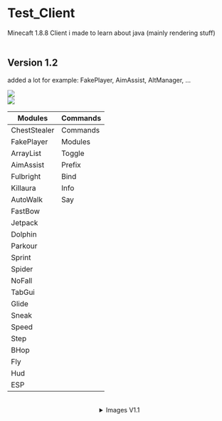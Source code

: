 # Test_Client
Minecaft 1.8.8 Client i made to learn about java (mainly rendering stuff)<br><br>

## Version 1.2
added a lot for example: FakePlayer, AimAssist, AltManager, ...


<!-- <details align="center">
  <summary>Images V1.2</summary>
</details> -->

<img src="https://cdn.discordapp.com/attachments/944354446337507358/964874657876545586/unknown.png" /><br>
<img src="https://cdn.discordapp.com/attachments/944354446337507358/964874294884704346/unknown.png" />

Modules       | Commands
--------------|---------
ChestStealer  | Commands
FakePlayer    | Modules
ArrayList     | Toggle
AimAssist     | Prefix
Fulbright     | Bind
Killaura      | Info
AutoWalk      | Say
FastBow       |
Jetpack       |
Dolphin       |
Parkour       |
Sprint        |
Spider        |
NoFall        |
TabGui        |
Glide         |
Sneak         |
Speed         |
Step          |
BHop          |
Fly           |
Hud           |
ESP           |
<br>

<details align="center">
  <summary>Images V1.1</summary>
  ## Version 1.1
  Modules      | Commands<br>
  -------------|---------<br>
  Fly          | Bind<br>
  Sprint       | Info<br>
  Fullbright   | Commands<br>
  NoFall       | Modules<br>
  TabGui       | Prefix<br>
  Killaura     | Say<br>
  ArrayList    | Toggle<br>
  Hud          |<br>
  FastBow      |<br>
  BHop         |<br>
  ChestStealer |<br>
  FakePlayer   |<br>
  <br>
  <img src="https://cdn.discordapp.com/attachments/944354446337507358/964676159541502032/unknown.png" /><br>
  <img src="https://cdn.discordapp.com/attachments/944354446337507358/964677018883092490/unknown.png" />
</details>
